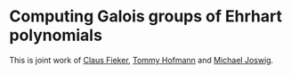 # Computing Galois groups of Ehrhart polynomials

This is joint work of
[Claus Fieker](https://www.mathematik.uni-kl.de/~fieker/en/publications.html),
[Tommy Hofmann](https://www.thofma.com/) and
[Michael Joswig](https://page.math.tu-berlin.de/~joswig/).

